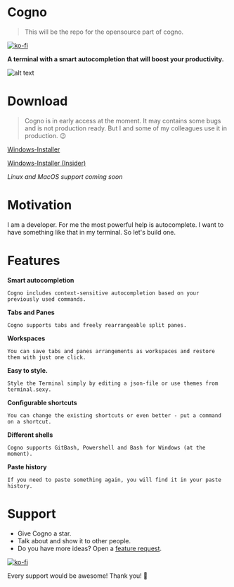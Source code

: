 # Cogno
> This will be the repo for the opensource part of cogno.

[![ko-fi](https://ko-fi.com/img/githubbutton_sm.svg)](https://ko-fi.com/I2I3BO160)

**A terminal with a smart autocompletion that will boost your productivity.**

![alt text](https://cogno.rocks/img/main.png)

# Download
> Cogno is in early access at the moment. It may contains some bugs and is not production ready. But I and some of my colleagues use it in production. 😉

[Windows-Installer](https://mistral-update.s3.eu-central-1.amazonaws.com/cogno-installer.exe "Latest stable version")

[Windows-Installer (Insider)](https://mistral-update.s3.eu-central-1.amazonaws.com/cogno-installer-nightly.exe "Latest insider version")

_Linux and MacOS support coming soon_

# Motivation

I am a developer. For me the most powerful help is autocomplete. I want to have something like that in my terminal. So let's build one.

# Features

**Smart autocompletion** 

    Cogno includes context-sensitive autocompletion based on your previously used commands.

**Tabs and Panes**

    Cogno supports tabs and freely rearrangeable split panes.

**Workspaces**

    You can save tabs and panes arrangements as workspaces and restore them with just one click.

**Easy to style.**

    Style the Terminal simply by editing a json-file or use themes from terminal.sexy.

**Configurable shortcuts**

    You can change the existing shortcuts or even better - put a command on a shortcut.

**Different shells**
    
    Cogno supports GitBash, Powershell and Bash for Windows (at the moment).

**Paste history**

    If you need to paste something again, you will find it in your paste history.

# Support
* Give Cogno a star. 
* Talk about and show it to other people.
* Do you have more ideas? Open a [feature request](https://github.com/biberklatsche/cogno/issues/new). 

[![ko-fi](https://ko-fi.com/img/githubbutton_sm.svg)](https://ko-fi.com/I2I3BO160)

Every support would be awesome! Thank you! 🙏
